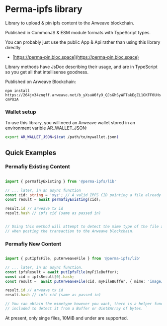 
Perma-ipfs library
=====================

Library to upload & pin ipfs content to the Arweave blockchain.

Published in CommonJS & ESM module formats with TypeScript types.

You can probably just use the public App & Api rather than using this library directly
- [https://perma-pin.bloc.space](https://perma-pin.bloc.space)

Library methods have JsDoc describing their usage, and are in TypeScript so you get all
that intellisense goodness.

Published on Arweave Blockchain:

`npm install https://264jv34znqff.arweave.net/b_yXsaW6fy9_QJsGhSyWFTakEgZL1GKFF0UHscmPUzA`

### Wallet setup

To use this library, you will need an Arweave wallet stored in an environment varible AR_WALLET_JSON: 

```bash
export AR_WALLET_JSON=$(cat /path/to/mywallet.json)
```

## Quick Examples  

### Permafiy Existing Content

```typescript

import { permafiyExisting } from '@perma-ipfs/lib' 

// ... later, in an async function 
const cid: string = 'xyz'; // A valid IPFS CID pointing a file already available on IPFS. 
const result = await permafiyExisting(cid);

result.id // arweave tx id 
result.hash // ipfs cid (same as passed in) 


// Using this method will attempt to detect the mime type of the file and set the approriate Content-Type
// when posting the transaction to the Arweave blockchain. 

```

### Permafiy New Content

```typescript

import { putIpfsFile, putArweaveFile } from '@perma-ipfs/lib' 

// ... later, in an async function.
const ipfsResult = await putIpfsFile(myFileBuffer);
const cid = ipfsResult[0].hash; 
const result =  await putArweaveFile(cid, myFileBuffer, { mime: 'image/png' } );

result.id // arweave tx id 
result.hash // ipfs cid (same as passed in) 

// You can obtain the mimetype however you want, there is a helper function 
// included to detect it from a Buffer or Uint8Array of bytes. `

```


At present, only singe files, 10MiB and under are supported.
  

